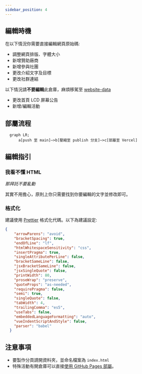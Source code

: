 ```yaml
---
sidebar_position: 4
---
```


## 編輯時機

在以下情況你需要直接編輯網頁原始碼:

* 調整網頁排版、字體大小
* 新增贊助廠商
* 新增參與社團
* 更改介紹文字及目標
* 更改社群連結

以下情況請**不要編輯**此倉庫，麻煩移駕至 [website-data](https://github.com/SCAICT/website-data)

* 更改首頁 LCD 屏幕公告
* 新增/編輯活動

## 部屬流程

```mermaid
  graph LR;
      a[push 至 main]—>b[壓縮至 publish 分支]—>c[部屬至 Vercel]
```

## 編輯指引

### 我看不懂 HTML

_那拜託不要亂動_

其實不用擔心，原則上你只需要找到你要編輯的文字並修改即可。

### 格式化

建議使用 [Prettier](https://prettier.io/) 格式化代碼。以下為建議設定:

```json
{
    "arrowParens": "avoid",
    "bracketSpacing": true,
    "endOfLine": "lf",
    "htmlWhitespaceSensitivity": "css",
    "insertPragma": true,
    "singleAttributePerLine": false,
    "bracketSameLine": false,
    "jsxBracketSameLine": false,
    "jsxSingleQuote": false,
    "printWidth": 80,
    "proseWrap": "preserve",
    "quoteProps": "as-needed",
    "requirePragma": false,
    "semi": true,
    "singleQuote": false,
    "tabWidth": 4,
    "trailingComma": "es5",
    "useTabs": false,
    "embeddedLanguageFormatting": "auto",
    "vueIndentScriptAndStyle": false,
    "parser": "babel"
  }
```

## 注意事項

* 要製作分頁請開資料夾，並命名檔案為 `index.html`
* 特殊活動有開倉庫可以直接[使用 GitHub Pages 部屬](./github-pages.md)。